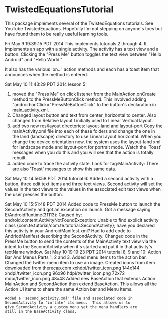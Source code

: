 TwistedEquationsTutorial
========================

This package implements several of the TwistedEquations tutorials.
See YouTube TwistedEquations.  Hopefully I'm not stepping on
anyone's toes but have found them to be really useful learning tools.

Fri May  9 19:39:15 PDT 2014
This implements tutorials 2 through 4.
It implements an app with a single activity.
The activity has a text view and a button.
Clicking the "Press Me" button toggles the 
text view between "Hello Android" and 
"Hello World."

It also has the various 'on...' action
methods and each has a toast item that 
announces when the method is entered.

Sat May 10 11:43:29 PDT 2014
lesson 5:
   1) moved the "Press Me" on click listener from the 
      MainAction.onCreate method to the PressMeButtonClick method.
      This involved adding "android:onClick="PressMeButtonClick"
      to the button's declaration in main_activity.xml.
   2) Changed layout button and text from center_horizontal to 
      center.  Also changed from Relative layout I initially used
      to Linear Vertical layout.
   3) add two new res/layout directories: layout-land and layout-port
      Copy the mainActivity.xml file into each of these folders and 
      change the one in the land (landscape) directory to use 
      LinearLayout horizontal.  When you change the device orientation
      now, the system uses the layout-land xml for landscape mode
      and layout-port for portrait mode.  Watch the 'Toast' messages
      when you do this and you will see that the action is totally 
      rebuilt.
   4) added code to trace the activity state.  Look for tag:MainActivity:
      There are also 'Toast' messages to show this same data.

Sat May 10 14:56:58 PDT 2014
tutorial 6:
    Added a second activity with a button, three edit text items and
    three text views.  Second activity will set the values in the
    text views to the values in the associated edit text views when
    the user presses the button.

Sat May 10 15:51:48 PDT 2014
    Added code to PressMe button to launch the SecondActivity and
    got an exception on launch.  Got a message saying
        E/AndroidRuntime(31113): Caused by:
        android.content.ActivityNotFoundException: Unable to find
        explicit activity class
        {com.te.tutorial/com.te.tutorial.SecondActivity};
        have you declared this activity in your AndroidManifest.xml?
    Had to add code to AndriodManifest describing the SecondActivity.
    Changed code in the PressMe button to send the contents of the
    MainActivity text view via the intent to the SecondActivity when
    it's started and put it in that activity's textName window.
Sat May 10 19:19:23 PDT 2014
tutorial 8, 9 and 10: Action Bar And Menus Parts 1, 2 and 3.
    Added menu items to the action bar.
    Changed the twitter menu item to use an image.
    Created icons from item downloaded from therecap.com
        xxhdpi/twitter_icon.png 144x144
        xhdpi/twitter_icon.png  96x96
        hdpi/twitter_icon.png   72x72
        mdpi/twitter_icon.png   48x48
    Added new BaseAction that extends Action.  MainAction and
    SecondAction then extend BaseAction.  This allows all the
    Action UI items to share the same Action bar and Menu Items.

    Added a 'second_activity.xml' file and associated code in 
    SecondActivity to 'inflate' its menu.  This allows us to
    give SecondActivity a custom menu yet the menu handlers are
    still in the BaseActivity class.
